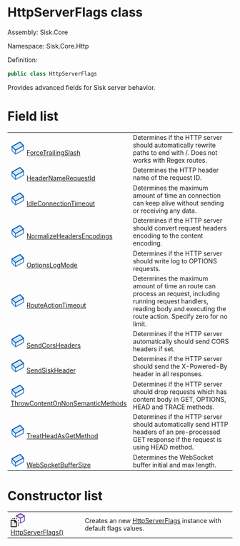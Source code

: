 <!--

Copyrights 2023 Sisk Framework - CypherPotato
Published under MIT license

!!! DO NOT EDIT THIS FILE !!!
This file was generated by a tool in the Sisk package. To edit the information in this documentation,
edit the XML documentation present in the Sisk source code.

-->

# HttpServerFlags class
Assembly: Sisk.Core

Namespace: Sisk.Core.Http

Definition:

```cs
public class HttpServerFlags
```

Provides advanced fields for Sisk server behavior.


# Field list

<table>
    <tbody>
<tr>
    <td style="width: 33%">
        <img class="icon" src="/assets/img/icons/field.svg">
        <a href="/spec/Sisk.Core.Http.HttpServerFlags.ForceTrailingSlash.md">
            ForceTrailingSlash
        </a>
    </td>
    <td>
        Determines if the HTTP server should automatically rewrite paths to end with /. Does not works with Regex routes.
    </td>
</tr>
<tr>
    <td style="width: 33%">
        <img class="icon" src="/assets/img/icons/field.svg">
        <a href="/spec/Sisk.Core.Http.HttpServerFlags.HeaderNameRequestId.md">
            HeaderNameRequestId
        </a>
    </td>
    <td>
        Determines the HTTP header name of the request ID.
    </td>
</tr>
<tr>
    <td style="width: 33%">
        <img class="icon" src="/assets/img/icons/field.svg">
        <a href="/spec/Sisk.Core.Http.HttpServerFlags.IdleConnectionTimeout.md">
            IdleConnectionTimeout
        </a>
    </td>
    <td>
        Determines the maximum amount of time an connection can keep alive without sending or receiving any data.
    </td>
</tr>
<tr>
    <td style="width: 33%">
        <img class="icon" src="/assets/img/icons/field.svg">
        <a href="/spec/Sisk.Core.Http.HttpServerFlags.NormalizeHeadersEncodings.md">
            NormalizeHeadersEncodings
        </a>
    </td>
    <td>
        Determines if the HTTP server should convert request headers encoding to the content encoding.
    </td>
</tr>
<tr>
    <td style="width: 33%">
        <img class="icon" src="/assets/img/icons/field.svg">
        <a href="/spec/Sisk.Core.Http.HttpServerFlags.OptionsLogMode.md">
            OptionsLogMode
        </a>
    </td>
    <td>
        Determines if the HTTP server should write log to OPTIONS requests.
    </td>
</tr>
<tr>
    <td style="width: 33%">
        <img class="icon" src="/assets/img/icons/field.svg">
        <a href="/spec/Sisk.Core.Http.HttpServerFlags.RouteActionTimeout.md">
            RouteActionTimeout
        </a>
    </td>
    <td>
        Determines the maximum amount of time an route can process an request, including running request handlers, reading body and executing the route action. Specify zero for no limit.
    </td>
</tr>
<tr>
    <td style="width: 33%">
        <img class="icon" src="/assets/img/icons/field.svg">
        <a href="/spec/Sisk.Core.Http.HttpServerFlags.SendCorsHeaders.md">
            SendCorsHeaders
        </a>
    </td>
    <td>
        Determines if the HTTP server automatically should send CORS headers if set.
    </td>
</tr>
<tr>
    <td style="width: 33%">
        <img class="icon" src="/assets/img/icons/field.svg">
        <a href="/spec/Sisk.Core.Http.HttpServerFlags.SendSiskHeader.md">
            SendSiskHeader
        </a>
    </td>
    <td>
        Determines if the HTTP server should send the X-Powered-By header in all responses.
    </td>
</tr>
<tr>
    <td style="width: 33%">
        <img class="icon" src="/assets/img/icons/field.svg">
        <a href="/spec/Sisk.Core.Http.HttpServerFlags.ThrowContentOnNonSemanticMethods.md">
            ThrowContentOnNonSemanticMethods
        </a>
    </td>
    <td>
        Determines if the HTTP server should drop requests which has content body in GET, OPTIONS, HEAD and TRACE methods.
    </td>
</tr>
<tr>
    <td style="width: 33%">
        <img class="icon" src="/assets/img/icons/field.svg">
        <a href="/spec/Sisk.Core.Http.HttpServerFlags.TreatHeadAsGetMethod.md">
            TreatHeadAsGetMethod
        </a>
    </td>
    <td>
        Determines if the HTTP server should automatically send HTTP headers of an pre-processed GET response if the request is using HEAD method.
    </td>
</tr>
<tr>
    <td style="width: 33%">
        <img class="icon" src="/assets/img/icons/field.svg">
        <a href="/spec/Sisk.Core.Http.HttpServerFlags.WebSocketBufferSize.md">
            WebSocketBufferSize
        </a>
    </td>
    <td>
        Determines the WebSocket buffer initial and max length.
    </td>
</tr>
    </tbody>
</table>

# Constructor list

<table>
    <tbody>
<tr>
    <td style="width: 33%">
        <img class="icon" src="/assets/img/icons/constructor.svg">
        <a href="/spec/Sisk.Core.Http.HttpServerFlags.HttpServerFlags().md">
            HttpServerFlags()
        </a>
    </td>
    <td>
        Creates an new <a href="/spec/Sisk.Core.Http.HttpServerFlags.md">HttpServerFlags</a> instance with default flags values.
    </td>
</tr>
    </tbody>
</table>
